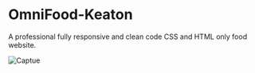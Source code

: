 # OmniFood-Keaton
A professional fully responsive and clean code CSS and HTML only food website.

![Captue](https://user-images.githubusercontent.com/81362041/178543655-ba1de6ad-c31e-4685-be8f-1087f3f74db7.PNG)

